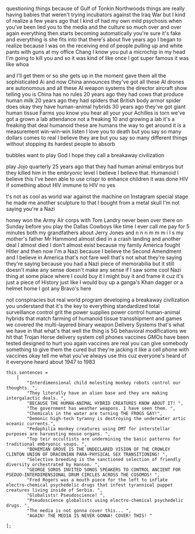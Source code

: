 questioning things because of Gulf of Tonkin Northwoods things are really having babies that weren't trying incubators against the Iraq War but I kind of realize a few years ago that I kind of had my own mild psychosis when you've been lied you to the media and the culture so much over and over again everything then starts becoming automatically you're sure it's fake and everything is she fits into that there's about five years ago I began to realize because I was on the receiving end of people pulling up and white pants with guns at my office Chang I know you put a microchip in my head I'm going to kill you and so it was kind of like once I got super famous it was like whoa

and I'll get them or so she gets up in the moment gave them all the sophisticated Ai and now China announces they've got all these AI drones are autonomous and all these AI weapon systems the director aircraft show telling you is China has no rules 20 years ago they had cows that produce human milk 20 years ago they had spiders that British body armor spider does okay they have human-animal hybrids 30 years ago they've got giant human tissue Farms you know you hear all your your Achilles is torn we've got a grown a lab attendance not a freaking 10 and growing a lab it's a freaking that deal humanoid these are humans the way to get around it is a measurement win-win-win listen I love you to death but you say so many dollars comes to real I believe they are but you say so many different things without stopping its hardest people to absorb

bubbles want to play God I hope they call a breakaway civilization

play Jojo quarterly 25 years ago that they had human animal embryos but they killed him in the embryonic level I believe I believe that. Humanoid I believe this I've been able to use crispr to enhance children it was done HIV if something about HIV immune to HIV no yes

t's not as cool as world war against the machine on Instagram special stage he made me another sculpture to that I bought from a metal skull I'm not saying you're a Nazi

honey won the Army Air corps with Tom Landry never been over there on Sunday before you play the Dallas Cowboys like time I ever call me pay for 5 minutes both my grandfathers about Jerry Jones and n n n m m m i l s my mother's father Mr Hammond almost died in a crash landing and another deal I almost died I don't almost exist because my family America fought Hitler and then now I'm a Nazi because I believe the Second Amendment and I believe in America that's not fare well that's not what they're saying they're saying because you had a Nazi piece of memorabilia but it still doesn't make any sense doesn't make any sense if I saw some cool Nazi thing at some place where I could buy it I might buy it and frame it cuz it's just a piece of History just like I would buy up a ganga's Khan dagger or a helmet home I got any Bravo's here

not conspiracies but real world program developing a breakaway civilization you understand that it's the key to everything standardized total surveillance control grit the power supplies power control human-animal hybrids that match farming of humanoid tissue transshipment and games we covered the multi-layered binary weapon Delivery Systems that's what we have in that what's that well the thing is 5G behavioral modifications we hit that Trojan Horse delivery system cell phones vaccines GMOs have been tested designed to hurt you again vaccines are real you can give somebody something to give them the cured but they're jacking it like a cell phone with vaccines okay tell me what you've always use this cuz everyone's heard of it everyone heard about 1947 to 1983


    this.sentences = 
        [
            "Interdimensional child molesting monkey robots control our thoughts. ",
            "They literally have an alien base and they are making intergalactic deals. ",
            "BECAUSE THE HUMAN-ANIMAL HYBRID CREATURES KNOW ABOUT IT! ",
            "The government has weather weapons. I have seen them. ",
            "Chemicals in the water are turning THE FROGS GAY!",
            "Demonic high-tech tyranny is destroying the underwater artic oceanic currents.",
            "Pedophilia monkey creatures using DMT for interstellar purposes are harvesting mouse organs. ",
            "Top teir occultists are undermining the basic patterns for traditional embryonic soups. ",
            "BOHEMIAN GROVE IS THE UNDECLARED VISION OF THE CROWLEY CLINTON UNION OF DRACONIAN PARA-PHYSICAL SEX TRANSITIONING! ",
            "Selective breeding is the sanctioned selection of friendly diversity orchestrated by Hanson. ",
            "GEORGE SOROS INVITED SONOS SPEAKERS TO CONTROL ANCIENT FOR PSEDUO-INTERDIMENSIONAL DRUM CIRCLES ACROSS THE COSOMOS! ",
            "Fred Rogers was a mouth piece for the left to inflate electro-chemical psychedelic drugs that infest tyrannical puppet creatures living inside of Serbia. ",
            "Globalists! Pseudoscience! ",
            "Pseudoscience globalists using electro-chemical psychedelic drugs. ",
            "The media is not gonna cover this... ",
            "AGAIN! THE MEDIA IS NEVER GONNA! COVER! THIS! "

    ];